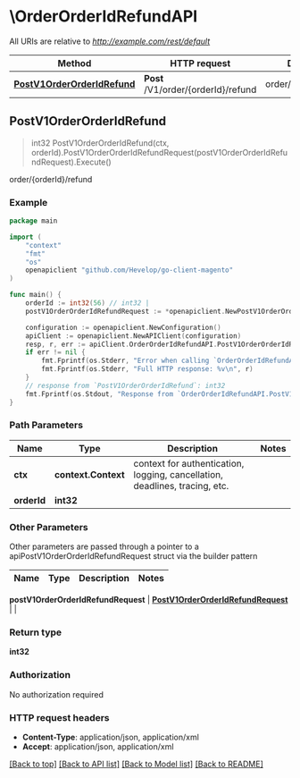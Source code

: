 # \OrderOrderIdRefundAPI

All URIs are relative to *http://example.com/rest/default*

Method | HTTP request | Description
------------- | ------------- | -------------
[**PostV1OrderOrderIdRefund**](OrderOrderIdRefundAPI.md#PostV1OrderOrderIdRefund) | **Post** /V1/order/{orderId}/refund | order/{orderId}/refund



## PostV1OrderOrderIdRefund

> int32 PostV1OrderOrderIdRefund(ctx, orderId).PostV1OrderOrderIdRefundRequest(postV1OrderOrderIdRefundRequest).Execute()

order/{orderId}/refund



### Example

```go
package main

import (
	"context"
	"fmt"
	"os"
	openapiclient "github.com/Hevelop/go-client-magento"
)

func main() {
	orderId := int32(56) // int32 | 
	postV1OrderOrderIdRefundRequest := *openapiclient.NewPostV1OrderOrderIdRefundRequest() // PostV1OrderOrderIdRefundRequest |  (optional)

	configuration := openapiclient.NewConfiguration()
	apiClient := openapiclient.NewAPIClient(configuration)
	resp, r, err := apiClient.OrderOrderIdRefundAPI.PostV1OrderOrderIdRefund(context.Background(), orderId).PostV1OrderOrderIdRefundRequest(postV1OrderOrderIdRefundRequest).Execute()
	if err != nil {
		fmt.Fprintf(os.Stderr, "Error when calling `OrderOrderIdRefundAPI.PostV1OrderOrderIdRefund``: %v\n", err)
		fmt.Fprintf(os.Stderr, "Full HTTP response: %v\n", r)
	}
	// response from `PostV1OrderOrderIdRefund`: int32
	fmt.Fprintf(os.Stdout, "Response from `OrderOrderIdRefundAPI.PostV1OrderOrderIdRefund`: %v\n", resp)
}
```

### Path Parameters


Name | Type | Description  | Notes
------------- | ------------- | ------------- | -------------
**ctx** | **context.Context** | context for authentication, logging, cancellation, deadlines, tracing, etc.
**orderId** | **int32** |  | 

### Other Parameters

Other parameters are passed through a pointer to a apiPostV1OrderOrderIdRefundRequest struct via the builder pattern


Name | Type | Description  | Notes
------------- | ------------- | ------------- | -------------

 **postV1OrderOrderIdRefundRequest** | [**PostV1OrderOrderIdRefundRequest**](PostV1OrderOrderIdRefundRequest.md) |  | 

### Return type

**int32**

### Authorization

No authorization required

### HTTP request headers

- **Content-Type**: application/json, application/xml
- **Accept**: application/json, application/xml

[[Back to top]](#) [[Back to API list]](../README.md#documentation-for-api-endpoints)
[[Back to Model list]](../README.md#documentation-for-models)
[[Back to README]](../README.md)

